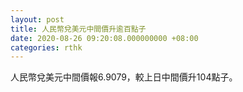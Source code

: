 ```yaml
---
layout: post
title: 人民幣兌美元中間價升逾百點子
date: 2020-08-26 09:20:08.000000000 +08:00
categories: rthk
---
```


人民幣兌美元中間價報6.9079，較上日中間價升104點子。
